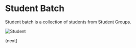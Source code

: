 # Student Batch

Student batch is a collection of students from Student Groups.

<img class="screenshot" alt="Student" src="/docs/assets/img/schools/student/student-batch.png">

{next}
